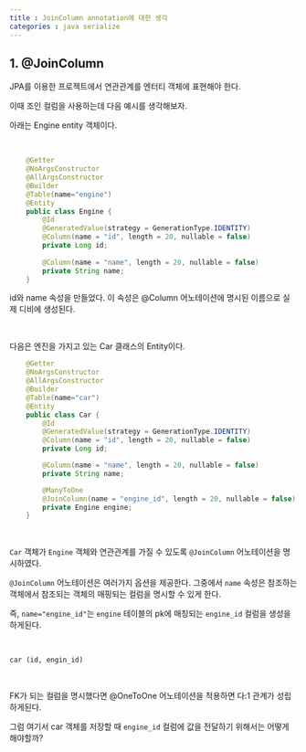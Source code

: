 ```yaml
---
title : JoinColumn annotation에 대한 생각
categories : java serialize
---
```


## 1. @JoinColumn

JPA를 이용한 프로젝트에서 연관관계를 엔터티 객체에 표현해야 한다. 

이때 조인 컬럼을 사용하는데 다음 예시를 생각해보자.

아래는 Engine entity 객체이다.

<br>

````java
    @Getter
    @NoArgsConstructor
    @AllArgsConstructor
    @Builder
    @Table(name="engine")
    @Entity
    public class Engine {
        @Id
        @GeneratedValue(strategy = GenerationType.IDENTITY)
        @Column(name = "id", length = 20, nullable = false)
        private Long id;
        
        @Column(name = "name", length = 20, nullable = false)
        private String name;        
    }
````

id와 name 속성을 만들었다. 이 속성은 @Column 어노테이션에 명시된 이름으로 실제 디비에 생성된다.

<br>

다음은 엔진을 가지고 있는 Car 클래스의 Entity이다. 

````java
    @Getter
    @NoArgsConstructor
    @AllArgsConstructor
    @Builder
    @Table(name="car")
    @Entity
    public class Car {
        @Id
        @GeneratedValue(strategy = GenerationType.IDENTITY)
        @Column(name = "id", length = 20, nullable = false)
        private Long id;

        @Column(name = "name", length = 20, nullable = false)
        private String name;

        @ManyToOne
        @JoinColumn(name = "engine_id", length = 20, nullable = false)
        private Engine engine;
    }
````

<br>

`Car` 객체가 `Engine` 객체와 연관관계를 가질 수 있도록 `@JoinColumn` 어노테이션을 명시하였다. 

`@JoinColumn` 어노테이션은 여러가지 옵션을 제공한다. 그중에서 `name` 속성은 참조하는 객체에서 참조되는 객체의 매핑되는 컬럼을 명시할 수 있게 한다. 

즉, `name="engine_id"`는 `engine` 테이블의 pk에 매칭되는 `engine_id` 컬럼을 생성을 하게된다.


<br>

````
car (id, engin_id) 
````

<br>

FK가 되는 컬럼을 명시했다면 @OneToOne 어노테이션을 적용하면 다:1 관계가 성립하게된다.

그럼 여기서 car 객체를 저장할 때 `engine_id` 컬럼에 값을 전달하기 위해서는 어떻게 해야할까?

```

























